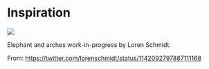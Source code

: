 # Inspiration

![](https://db-feed.s3.amazonaws.com/legacy/Screen_Shot_2019_06_21_at_11_45_44_AM-1561132030145.png)

Elephant and arches work-in-progress by Loren Schmidt.

From: https://twitter.com/lorenschmidt/status/1142092797887111168
